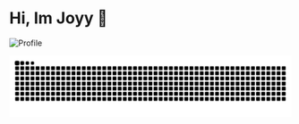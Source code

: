 # Hi, Im Joyy 👋



![Profile](https://media1.giphy.com/media/v1.Y2lkPTc5MGI3NjExMmZkY2ExeTQ2cWFjYXk5d3MzZmJ0OHJveDJwbDRqYjZvb25reWNpbCZlcD12MV9pbnRlcm5hbF9naWZfYnlfaWQmY3Q9Zw/Mm9enGo4CYC5O/giphy.gif) 


<img src="https://raw.githubusercontent.com/230660221102/230660221102/output/snake.svg" alt="Snake animation" />

###
